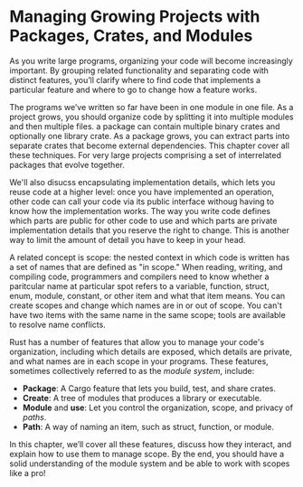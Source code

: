 # Managing Growing Projects with Packages, Crates, and Modules
As you write large programs, organizing your code will become increasingly important. By grouping related functionality and separating code with distinct features, you’ll clarify where to find code that implements a particular feature and where to go to change how a feature works.

The programs we’ve written so far have been in one module in one file. As a project grows, you should organize code by splitting it into multiple modules and then multiple files. a package can contain multiple binary crates and optionally one library crate. As a package grows, you can extract parts into separate crates that become external dependencies. This chapter cover all these techniques. For very large projects comprising a set of interrelated packages that evolve together.

We'll also disucss encapsulating implementation details, which lets you reuse code at a higher level: once you have implemented an operation, other code can call your code via its public interface withoug having to know how the implementation works. The way you write code defines which parts are public for other code to use and which parts are private implementation details that you reserve the right to change. This is another way to limit the amount of detail you have to keep in your head.

A related concept is scope: the nested context in which code is written has a set of names that are defined as "in scope." When reading, writing, and compiling code, programmers and compilers need to know whether a paritcular name at particular spot refers to a variable, function, struct, enum, module, constant, or other item and what that item means. You can create scopes and change which names are in or out of scope. You can't have two items with the same name in the same scope; tools are available to resolve name conflicts.

Rust has a number of features that allow you to manage your code's organization, including which details are exposed, which details are private, and what names are in each scope in your programs. These features, sometimes collectively referred to as the *module system*, include:
* **Package**: A Cargo feature that lets you build, test, and share crates.
* **Create**: A tree of modules that produces a library or executable.
* **Module** and **use**: Let you control the organization, scope, and privacy of *paths*.
* **Path**: A way of naming an item, such as struct, function, or module.

In this chapter, we’ll cover all these features, discuss how they interact, and explain how to use them to manage scope. By the end, you should have a solid understanding of the module system and be able to work with scopes like a pro!